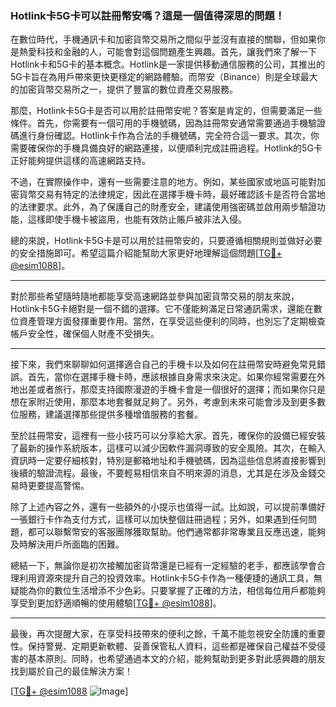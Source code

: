 ### Hotlink卡5G卡可以註冊幣安嗎？這是一個值得深思的問題！

在數位時代，手機通訊卡和加密貨幣交易所之間似乎並沒有直接的關聯，但如果你是熱愛科技和金融的人，可能會對這個問題產生興趣。首先，讓我們來了解一下Hotlink卡和5G卡的基本概念。Hotlink是一家提供移動通信服務的公司，其推出的5G卡旨在為用戶帶來更快更穩定的網路體驗。而幣安（Binance）則是全球最大的加密貨幣交易所之一，提供了豐富的數位資產交易服務。

那麼，Hotlink卡5G卡是否可以用於註冊幣安呢？答案是肯定的，但需要滿足一些條件。首先，你需要有一個可用的手機號碼，因為註冊幣安通常需要通過手機驗證碼進行身份確認。Hotlink卡作為合法的手機號碼，完全符合這一要求。其次，你需要確保你的手機具備良好的網路連接，以便順利完成註冊過程。Hotlink的5G卡正好能夠提供這樣的高速網路支持。

不過，在實際操作中，還有一些需要注意的地方。例如，某些國家或地區可能對加密貨幣交易有特定的法律規定，因此在選擇手機卡時，最好確認該卡是否符合當地的法律要求。此外，為了保護自己的財產安全，建議使用強密碼並啟用兩步驗證功能，這樣即使手機卡被盜用，也能有效防止賬戶被非法入侵。

總的來說，Hotlink卡5G卡是可以用於註冊幣安的，只要遵循相關規則並做好必要的安全措施即可。希望這篇介紹能幫助大家更好地理解這個問題[[TG💪+ @esim1088](https://t.me/s/esim1088)]。

---

對於那些希望隨時隨地都能享受高速網路並參與加密貨幣交易的朋友來說，Hotlink卡5G卡絕對是一個不錯的選擇。它不僅能夠滿足日常通訊需求，還能在數位資產管理方面發揮重要作用。當然，在享受這些便利的同時，也別忘了定期檢查帳戶安全性，確保個人財產不受損失。

---

接下來，我們來聊聊如何選擇適合自己的手機卡以及如何在註冊幣安時避免常見錯誤。首先，當你在選擇手機卡時，應該根據自身需求來決定。如果你經常需要在外地出差或者旅行，那麼支持國際漫遊的手機卡會是一個很好的選擇；而如果你只是想在家附近使用，那麼本地套餐就足夠了。另外，考慮到未來可能會涉及到更多數位服務，建議選擇那些提供多種增值服務的套餐。

至於註冊幣安，這裡有一些小技巧可以分享給大家。首先，確保你的設備已經安裝了最新的操作系統版本，這樣可以減少因軟件漏洞導致的安全風險。其次，在輸入資訊時一定要仔細核對，特別是郵箱地址和手機號碼，因為這些信息將直接影響到後續的驗證流程。最後，不要輕易相信來自不明來源的消息，尤其是在涉及金錢交易時更要提高警惕。

除了上述內容之外，還有一些額外的小提示也值得一試。比如說，可以提前準備好一張銀行卡作為支付方式，這樣可以加快整個註冊過程；另外，如果遇到任何問題，都可以聯繫幣安的客服團隊獲取幫助。他們通常都非常專業且反應迅速，能夠及時解決用戶所面臨的困難。

總結一下，無論你是初次接觸加密貨幣還是已經有一定經驗的老手，都應該學會合理利用資源來提升自己的投資效率。Hotlink卡5G卡作為一種便捷的通訊工具，無疑能為你的數位生活增添不少色彩。只要掌握了正確的方法，相信每位用戶都能夠享受到更加舒適順暢的使用體驗[[TG💪+ @esim1088](https://t.me/s/esim1088)]。

---

最後，再次提醒大家，在享受科技帶來的便利之餘，千萬不能忽視安全防護的重要性。保持警覺、定期更新軟體、妥善保管私人資料，這些都是確保自己權益不受侵害的基本原則。同時，也希望通過本文的介紹，能夠幫助到更多對此感興趣的朋友找到屬於自己的最佳解決方案！

[[TG💪+ @esim1088](https://t.me/s/esim1088) ![Image](https://i.postimg.cc/4NQfJmqS/Snipaste-2025-05-13-00-14-12.png)]